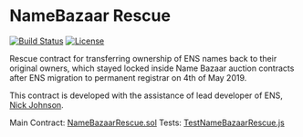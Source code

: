 # NameBazaar Rescue

[![Build Status](https://travis-ci.com/district0x/name-bazaar-rescue.svg?branch=master)](https://travis-ci.com/district0x/name-bazaar-rescue) [![License](https://img.shields.io/badge/License-BSD--2--Clause-blue.svg)](LICENSE)

Rescue contract for transferring ownership of ENS names back to their original owners, 
which stayed locked inside Name Bazaar auction contracts after ENS migration to permanent registrar on 4th of May 2019.

This contract is developed with the assistance of lead developer of ENS, [Nick Johnson](https://twitter.com/nicksdjohnson).  

Main Contract: [NameBazaarRescue.sol](https://github.com/district0x/name-bazaar-rescue/blob/master/contracts/NameBazaarRescue.sol)
Tests: [TestNameBazaarRescue.js](https://github.com/district0x/name-bazaar-rescue/blob/master/test/TestNameBazaarRescue.js)